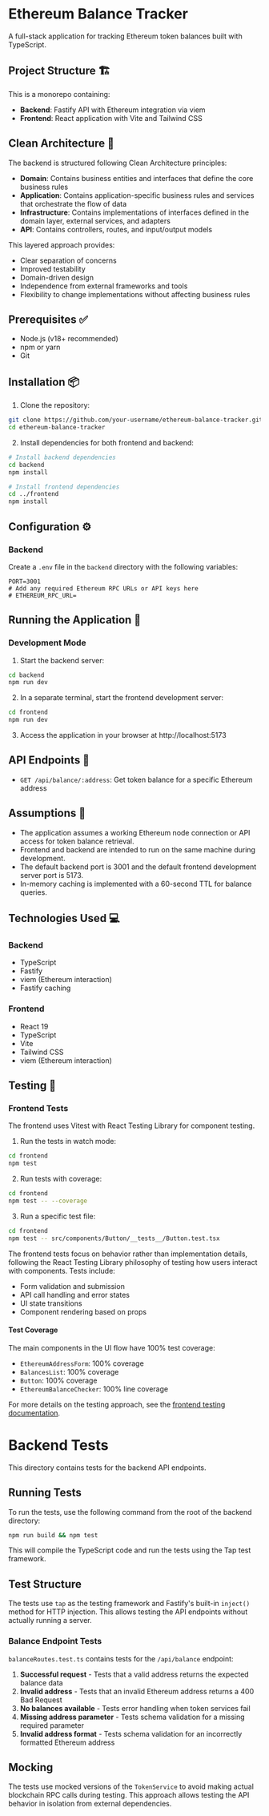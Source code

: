 # Ethereum Balance Tracker 

A full-stack application for tracking Ethereum token balances built with TypeScript.

## Project Structure 🏗️

This is a monorepo containing:

- **Backend**: Fastify API with Ethereum integration via viem
- **Frontend**: React application with Vite and Tailwind CSS

## Clean Architecture 🧩

The backend is structured following Clean Architecture principles:

- **Domain**: Contains business entities and interfaces that define the core business rules
- **Application**: Contains application-specific business rules and services that orchestrate the flow of data
- **Infrastructure**: Contains implementations of interfaces defined in the domain layer, external services, and adapters
- **API**: Contains controllers, routes, and input/output models

This layered approach provides:
- Clear separation of concerns
- Improved testability
- Domain-driven design
- Independence from external frameworks and tools
- Flexibility to change implementations without affecting business rules

## Prerequisites ✅

- Node.js (v18+ recommended)
- npm or yarn
- Git

## Installation 📦

1. Clone the repository:
```bash
git clone https://github.com/your-username/ethereum-balance-tracker.git
cd ethereum-balance-tracker
```

2. Install dependencies for both frontend and backend:
```bash
# Install backend dependencies
cd backend
npm install

# Install frontend dependencies
cd ../frontend
npm install
```

## Configuration ⚙️

### Backend

Create a `.env` file in the `backend` directory with the following variables:

```
PORT=3001
# Add any required Ethereum RPC URLs or API keys here
# ETHEREUM_RPC_URL=
```

## Running the Application 🚀

### Development Mode

1. Start the backend server:
```bash
cd backend
npm run dev
```

2. In a separate terminal, start the frontend development server:
```bash
cd frontend
npm run dev
```

3. Access the application in your browser at http://localhost:5173

## API Endpoints 🔌

- `GET /api/balance/:address`: Get token balance for a specific Ethereum address

## Assumptions 💭

- The application assumes a working Ethereum node connection or API access for token balance retrieval.
- Frontend and backend are intended to run on the same machine during development.
- The default backend port is 3001 and the default frontend development server port is 5173.
- In-memory caching is implemented with a 60-second TTL for balance queries.

## Technologies Used 💻

### Backend
- TypeScript
- Fastify
- viem (Ethereum interaction)
- Fastify caching

### Frontend
- React 19
- TypeScript
- Vite
- Tailwind CSS
- viem (Ethereum interaction)

## Testing 🧪

### Frontend Tests

The frontend uses Vitest with React Testing Library for component testing.

1. Run the tests in watch mode:
```bash
cd frontend
npm test
```

2. Run tests with coverage:
```bash
cd frontend
npm test -- --coverage
```

3. Run a specific test file:
```bash
cd frontend
npm test -- src/components/Button/__tests__/Button.test.tsx
```

The frontend tests focus on behavior rather than implementation details, following the React Testing Library philosophy of testing how users interact with components. Tests include:

- Form validation and submission
- API call handling and error states
- UI state transitions
- Component rendering based on props

#### Test Coverage

The main components in the UI flow have 100% test coverage:
- `EthereumAddressForm`: 100% coverage
- `BalancesList`: 100% coverage 
- `Button`: 100% coverage
- `EthereumBalanceChecker`: 100% line coverage

For more details on the testing approach, see the [frontend testing documentation](./frontend/TESTING.md).

# Backend Tests

This directory contains tests for the backend API endpoints.

## Running Tests

To run the tests, use the following command from the root of the backend directory:

```bash
npm run build && npm test
```

This will compile the TypeScript code and run the tests using the Tap test framework.

## Test Structure

The tests use `tap` as the testing framework and Fastify's built-in `inject()` method for HTTP injection. This allows testing the API endpoints without actually running a server.

### Balance Endpoint Tests

`balanceRoutes.test.ts` contains tests for the `/api/balance` endpoint:

1. **Successful request** - Tests that a valid address returns the expected balance data
2. **Invalid address** - Tests that an invalid Ethereum address returns a 400 Bad Request
3. **No balances available** - Tests error handling when token services fail
4. **Missing address parameter** - Tests schema validation for a missing required parameter
5. **Invalid address format** - Tests schema validation for an incorrectly formatted Ethereum address

## Mocking

The tests use mocked versions of the `TokenService` to avoid making actual blockchain RPC calls during testing. This approach allows testing the API behavior in isolation from external dependencies. 



